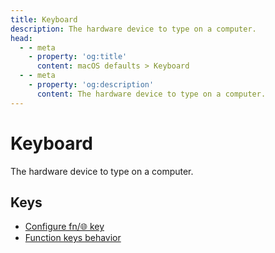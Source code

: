```yaml
---
title: Keyboard
description: The hardware device to type on a computer.
head:
  - - meta
    - property: 'og:title'
      content: macOS defaults > Keyboard
  - - meta
    - property: 'og:description'
      content: The hardware device to type on a computer.
---
```


# Keyboard

The hardware device to type on a computer.

## Keys

- [Configure fn/🌐︎ key](./applefnusagetype.md)
- [Function keys behavior](./applekeyboardfnstate.md)
